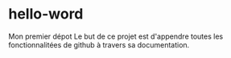 # hello-word
Mon premier dépot
Le but de ce projet est d'appendre toutes les fonctionnalitées de github à travers sa documentation.
